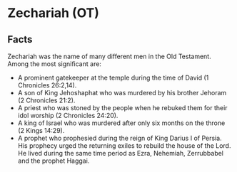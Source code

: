 # Zechariah (OT)

## Facts

Zechariah was the name of many different men in the Old Testament. Among the most significant are:

* A prominent gatekeeper at the temple during the time of David (1 Chronicles 26:2,14).
* A son of King Jehoshaphat who was murdered by his brother Jehoram (2 Chronicles 21:2).
* A priest who was stoned by the people when he rebuked them for their idol worship (2 Chronicles 24:20).
* A king of Israel who was murdered after only six months on the throne (2 Kings 14:29).
* A prophet who prophesied during the reign of King Darius I of Persia. His prophecy urged the returning exiles to rebuild the house of the Lord. He lived during the same time period as Ezra, Nehemiah, Zerrubbabel and the prophet Haggai.